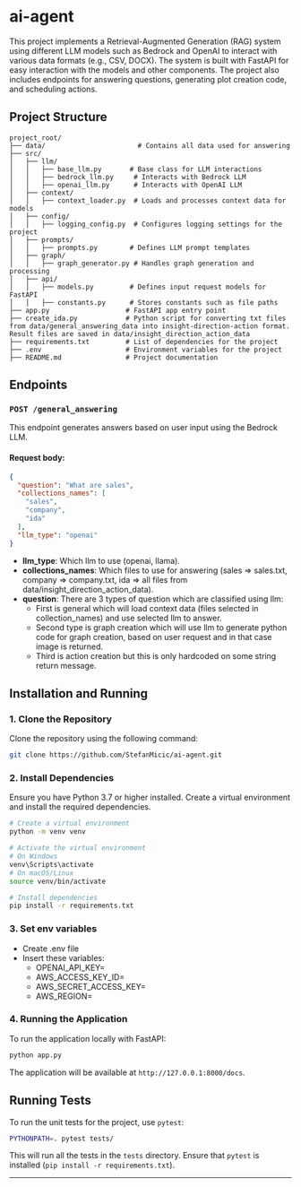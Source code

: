 # ai-agent

This project implements a Retrieval-Augmented Generation (RAG) system using different LLM models such as Bedrock and OpenAI to interact with various data formats (e.g., CSV, DOCX). The system is built with FastAPI for easy interaction with the models and other components. The project also includes endpoints for answering questions, generating plot creation code, and scheduling actions.

## Project Structure

```plaintext
project_root/
├── data/                       # Contains all data used for answering
├── src/
│   ├── llm/                
│   │   ├── base_llm.py       # Base class for LLM interactions
│   │   ├── bedrock_llm.py     # Interacts with Bedrock LLM
│   │   ├── openai_llm.py      # Interacts with OpenAI LLM
│   ├── context/            
│   │   ├── context_loader.py  # Loads and processes context data for models
│   ├── config/             
│   │   ├── logging_config.py  # Configures logging settings for the project
│   ├── prompts/            
│   │   ├── prompts.py        # Defines LLM prompt templates
│   ├── graph/           
│   │   ├── graph_generator.py # Handles graph generation and processing
│   ├── api/                
│   │   ├── models.py         # Defines input request models for FastAPI
│   │   ├── constants.py      # Stores constants such as file paths
├── app.py                   # FastAPI app entry point
├── create_ida.py            # Python script for converting txt files from data/general_answering_data into insight-direction-action format. Result files are saved in data/insight_direction_action_data
├── requirements.txt         # List of dependencies for the project
├── .env                     # Environment variables for the project
├── README.md                # Project documentation
```

## Endpoints

### `POST /general_answering`

This endpoint generates answers based on user input using the Bedrock LLM.

#### Request body:
```json
{
  "question": "What are sales",
  "collections_names": [
    "sales",
    "company",
    "ida"
  ],
  "llm_type": "openai"
}
```

- **llm_type**: Which llm to use (openai, llama).
- **collections_names**: Which files to use for answering (sales => sales.txt, company => company.txt, ida => all files from data/insight_direction_action_data).
- **question**: There are 3 types of question which are classified using llm: 
    * First is general which will load context data (files selected in collection_names) and use selected llm to answer. 
    * Second type is graph creation which will use llm to generate python code for graph creation, based on user request and in that case image is returned. 
    * Third is action creation but this is only hardcoded on some string return message.

## Installation and Running

### 1. Clone the Repository

Clone the repository using the following command:

```bash
git clone https://github.com/StefanMicic/ai-agent.git
```

### 2. Install Dependencies

Ensure you have Python 3.7 or higher installed. Create a virtual environment and install the required dependencies.

```bash
# Create a virtual environment
python -m venv venv

# Activate the virtual environment
# On Windows
venv\Scripts\activate
# On macOS/Linux
source venv/bin/activate

# Install dependencies
pip install -r requirements.txt
```

### 3. Set env variables

- Create .env file
- Insert these variables:
    * OPENAI_API_KEY=
    * AWS_ACCESS_KEY_ID=
    * AWS_SECRET_ACCESS_KEY=
    * AWS_REGION=

### 4. Running the Application

To run the application locally with FastAPI:

```bash
python app.py
```

The application will be available at `http://127.0.0.1:8000/docs`.

## Running Tests

To run the unit tests for the project, use `pytest`:

```bash
PYTHONPATH=. pytest tests/
```

This will run all the tests in the `tests` directory. Ensure that `pytest` is installed (`pip install -r requirements.txt`).

---
